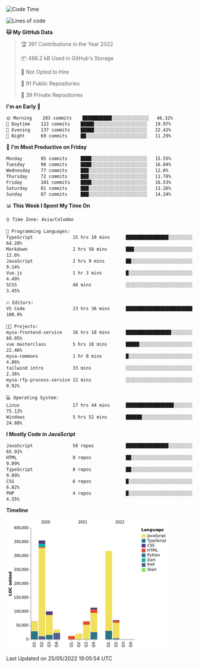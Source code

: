 
<!--START_SECTION:waka-->
![Code Time](http://img.shields.io/badge/Code%20Time-0%20secs-blue)

![Lines of code](https://img.shields.io/badge/From%20Hello%20World%20I%27ve%20Written-1%20Million%20lines%20of%20code-blue)

**🐱 My GitHub Data** 

> 🏆 391 Contributions in the Year 2022
 > 
> 📦 486.2 kB Used in GitHub's Storage 
 > 
> 🚫 Not Opted to Hire
 > 
> 📜 91 Public Repositories 
 > 
> 🔑 39 Private Repositories  
 > 
**I'm an Early 🐤** 

```text
🌞 Morning    283 commits    ███████████░░░░░░░░░░░░░░   46.32% 
🌆 Daytime    122 commits    █████░░░░░░░░░░░░░░░░░░░░   19.97% 
🌃 Evening    137 commits    █████░░░░░░░░░░░░░░░░░░░░   22.42% 
🌙 Night      69 commits     ██░░░░░░░░░░░░░░░░░░░░░░░   11.29%

```
📅 **I'm Most Productive on Friday** 

```text
Monday       95 commits     ████░░░░░░░░░░░░░░░░░░░░░   15.55% 
Tuesday      98 commits     ████░░░░░░░░░░░░░░░░░░░░░   16.04% 
Wednesday    77 commits     ███░░░░░░░░░░░░░░░░░░░░░░   12.6% 
Thursday     72 commits     ███░░░░░░░░░░░░░░░░░░░░░░   11.78% 
Friday       101 commits    ████░░░░░░░░░░░░░░░░░░░░░   16.53% 
Saturday     81 commits     ███░░░░░░░░░░░░░░░░░░░░░░   13.26% 
Sunday       87 commits     ███░░░░░░░░░░░░░░░░░░░░░░   14.24%

```


📊 **This Week I Spent My Time On** 

```text
⌚︎ Time Zone: Asia/Colombo

💬 Programming Languages: 
TypeScript               15 hrs 10 mins      ████████████████░░░░░░░░░   64.28% 
Markdown                 2 hrs 58 mins       ███░░░░░░░░░░░░░░░░░░░░░░   12.6% 
JavaScript               2 hrs 9 mins        ██░░░░░░░░░░░░░░░░░░░░░░░   9.14% 
Vue.js                   1 hr 3 mins         █░░░░░░░░░░░░░░░░░░░░░░░░   4.49% 
SCSS                     48 mins             ░░░░░░░░░░░░░░░░░░░░░░░░░   3.45%

🔥 Editors: 
VS Code                  23 hrs 36 mins      █████████████████████████   100.0%

🐱‍💻 Projects: 
mysa-frontend-service    16 hrs 18 mins      █████████████████░░░░░░░░   69.05% 
vue masterclass          5 hrs 18 mins       █████░░░░░░░░░░░░░░░░░░░░   22.46% 
mysa-commons             1 hr 8 mins         █░░░░░░░░░░░░░░░░░░░░░░░░   4.86% 
tailwind intro           33 mins             ░░░░░░░░░░░░░░░░░░░░░░░░░   2.36% 
mysa-rfp-process-service 12 mins             ░░░░░░░░░░░░░░░░░░░░░░░░░   0.92%

💻 Operating System: 
Linux                    17 hrs 44 mins      ██████████████████░░░░░░░   75.12% 
Windows                  5 hrs 52 mins       ██████░░░░░░░░░░░░░░░░░░░   24.88%

```

**I Mostly Code in JavaScript** 

```text
JavaScript               58 repos            ████████████████░░░░░░░░░   65.91% 
HTML                     8 repos             ██░░░░░░░░░░░░░░░░░░░░░░░   9.09% 
TypeScript               8 repos             ██░░░░░░░░░░░░░░░░░░░░░░░   9.09% 
CSS                      6 repos             █░░░░░░░░░░░░░░░░░░░░░░░░   6.82% 
PHP                      4 repos             █░░░░░░░░░░░░░░░░░░░░░░░░   4.55%

```


**Timeline**

![Chart not found](https://raw.githubusercontent.com/ccweerasinghe1994/ccweerasinghe1994/master/charts/bar_graph.png) 


 Last Updated on 25/05/2022 19:05:54 UTC
<!--END_SECTION:waka-->
